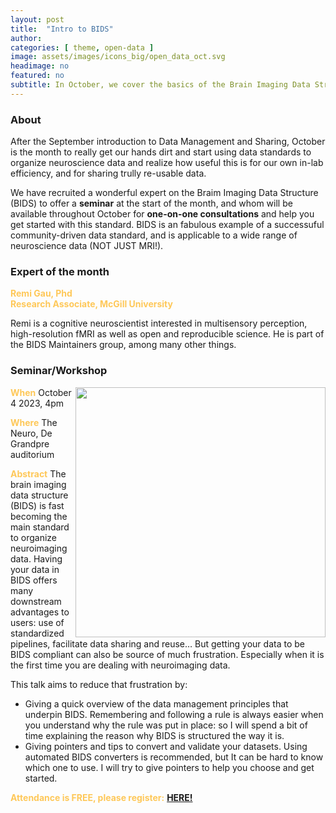 ```yaml
---
layout: post
title:  "Intro to BIDS"
author: 
categories: [ theme, open-data ]
image: assets/images/icons_big/open_data_oct.svg
headimage: no
featured: no
subtitle: In October, we cover the basics of the Brain Imaging Data Structure - a key component of open and reproducible neuroscience.
---
```

<style>
orange {
  color: rgba(254, 200, 89, 1);
  font-weight: bold;
}
</style>

### About
After the September introduction to Data Management and Sharing, October is the month to really get our hands dirt and start using data standards to organize neuroscience data and realize how useful this is for our own in-lab efficiency, and for sharing trully re-usable data.

We have recruited a wonderful expert on the Braim Imaging Data Structure (BIDS) to offer a **seminar** at the start of the month, and whom will be available throughout October for **one-on-one consultations** and help you get started with this standard. BIDS is an fabulous example of a successuful community-driven data standard, and is applicable to a wide range of neuroscience data (NOT JUST MRI!).

### Expert of the month
<orange>Remi Gau, Phd<br>Research Associate, McGill University</orange>

Remi is a cognitive neuroscientist interested in multisensory perception, high-resolution fMRI as well as open and reproducible science. He is part of the BIDS Maintainers group, among many other things.

### Seminar/Workshop
<img align="right" width="400" src="{{site.baseurl}}/assets/images/osoh_poster_october.png">
<orange>When</orange>
October 4 2023, 4pm

<orange>Where</orange>
The Neuro, De Grandpre auditorium

<orange>Abstract</orange>
The brain imaging data structure (BIDS) is fast becoming the main standard to organize neuroimaging data. Having your data in BIDS offers many downstream advantages to users: use of standardized pipelines, facilitate data sharing and reuse… But getting your data to be BIDS compliant can also be source of much frustration. Especially when it is the first time you are dealing with neuroimaging data. 

This talk aims to reduce that frustration by:
* Giving a quick overview of the data management principles that underpin BIDS. Remembering and following a rule is always easier when you understand why the rule was put in place: so I will spend a bit of time explaining the reason why BIDS is structured the way it is. 
* Giving pointers and tips to convert and validate your datasets. Using automated BIDS converters is recommended, but It can be hard to know which one to use. I will try to give pointers to help you choose and get started.


<orange>Attendance is FREE, please register:</orange> 
**[HERE!](https://docs.google.com/forms/d/e/1FAIpQLSeNLMfCBI_imuTnrpSZsO2t1dfOD9NHDrrFUTf9_B3Sbp_byg/viewform)**


